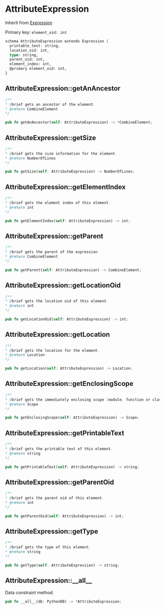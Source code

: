 # AttributeExpression

Inherit from [Expression](./Expression.md)

Primary key: `element_oid: int`

```rust
schema AttributeExpression extends Expression {
  printable_text: string,
  location_oid: int,
  type: string,
  parent_oid: int,
  element_index: int,
  @primary element_oid: int,
}
```
## AttributeExpression::getAnAncestor

```java
/**
* @brief gets an ancestor of the element.
* @return CombineElement 
*/
```
```rust
pub fn getAnAncestor(self: AttributeExpression) -> *CombineElement;
```
## AttributeExpression::getSize

```java
/**
* @brief gets the size information for the element.
* @return NumberOfLines
*/
```
```rust
pub fn getSize(self: AttributeExpression) -> NumberOfLines;
```
## AttributeExpression::getElementIndex

```java
/**
* @brief gets the element index of this element.
* @return int
*/
```
```rust
pub fn getElementIndex(self: AttributeExpression) -> int;
```
## AttributeExpression::getParent

```java
/**
* @brief gets the parent of the expression.
* @return CombineElement 
*/
```
```rust
pub fn getParent(self: AttributeExpression) -> CombineElement;
```
## AttributeExpression::getLocationOid

```java
/**
* @brief gets the location oid of this element.
* @return int
*/
```
```rust
pub fn getLocationOid(self: AttributeExpression) -> int;
```
## AttributeExpression::getLocation

```java
/**
* @brief gets the location for the element.
* @return Location
*/
```
```rust
pub fn getLocation(self: AttributeExpression) -> Location;
```
## AttributeExpression::getEnclosingScope

```java
/**
* @brief gets the immediately enclosing scope (module, function or class) whose body contains this statement.
* @return Scope 
*/
```
```rust
pub fn getEnclosingScope(self: AttributeExpression) -> Scope;
```
## AttributeExpression::getPrintableText

```java
/**
* @brief gets the printable text of this element.
* @return string
*/
```
```rust
pub fn getPrintableText(self: AttributeExpression) -> string;
```
## AttributeExpression::getParentOid

```java
/**
* @brief gets the parent oid of this element.
* @return int
*/
```
```rust
pub fn getParentOid(self: AttributeExpression) -> int;
```
## AttributeExpression::getType

```java
/**
* @brief gets the type of this element.
* @return string
*/
```
```rust
pub fn getType(self: AttributeExpression) -> string;
```
## AttributeExpression::\_\_all\_\_

Data constraint method.

```rust
pub fn __all__(db: PythonDB) -> *AttributeExpression;
```
